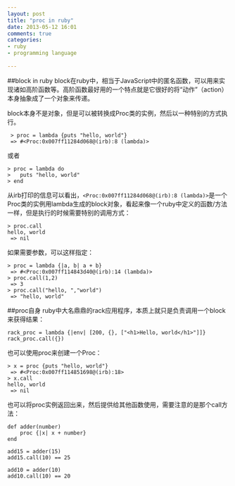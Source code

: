 ```yaml
---
layout: post
title: "proc in ruby"
date: 2013-05-12 16:01
comments: true
categories: 
- ruby
- programming language
 
---
```

##block in ruby
block在ruby中，相当于JavaScript中的匿名函数，可以用来实现诸如高阶函数等。高阶函数最好用的一个特点就是它很好的将“动作”（action）本身抽象成了一个对象来传递。

block本身不是对象，但是可以被转换成Proc类的实例，然后以一种特别的方式执行。

```
 > proc = lambda {puts "hello, world"}
 => #<Proc:0x007ff11284d068@(irb):8 (lambda)> 
```

或者

```
> proc = lambda do
> 	puts "hello, world"
> end
```

从irb打印的信息可以看出，`<Proc:0x007ff11284d068@(irb):8 (lambda)>`是一个Proc类的实例用lambda生成的block对象，看起来像一个ruby中定义的函数/方法一样，但是执行的时候需要特别的调用方式：

```
> proc.call
hello, world
 => nil
```

如果需要参数，可以这样指定：

```
> proc = lambda {|a, b| a + b}
 => #<Proc:0x007ff114843d40@(irb):14 (lambda)> 
> proc.call(1,2)
 => 3 
> proc.call("hello, ","world")
 => "hello, world" 
```

##proc自身
ruby中大名鼎鼎的rack应用程序，本质上就只是负责调用一个block来获得结果：

```
rack_proc = lambda {|env| [200, {}, ["<h1>Hello, world</h1>"]]}
rack_proc.call({})
```

也可以使用proc来创建一个Proc：

```
> x = proc {puts "hello, world"}
 => #<Proc:0x007ff114851698@(irb):18> 
> x.call
hello, world
 => nil 
```

也可以将proc实例返回出来，然后提供给其他函数使用，需要注意的是那个call方法：

```
def adder(number)
	proc {|x| x + number}
end

add15 = adder(15)
add15.call(10) == 25

add10 = adder(10)
add10.call(10) == 20
```
